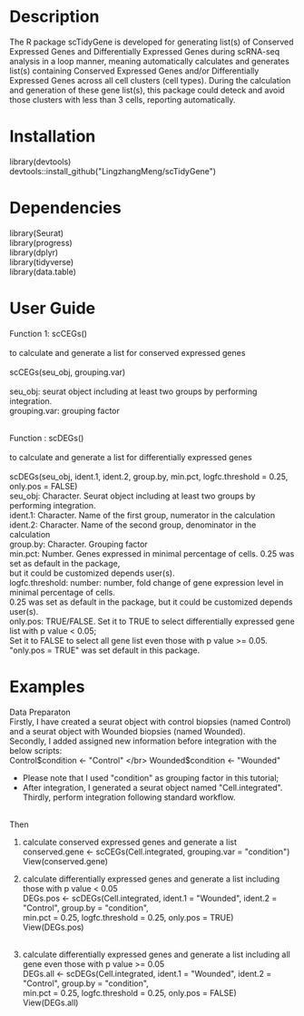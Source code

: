 # Description
The R package scTidyGene is developed for generating list(s) of Conserved Expressed Genes and Differentially Expressed Genes during scRNA-seq analysis in 
a loop manner, meaning automatically calculates and generates list(s) containing Conserved Expressed Genes and/or Differentially Expressed Genes across all cell clusters (cell types). During the calculation and generation of these gene list(s), this package could deteck and avoid those clusters with less than 3 cells, reporting automatically.

# Installation
library(devtools) </br>
devtools::install_github("LingzhangMeng/scTidyGene")

# Dependencies
library(Seurat) </br>
library(progress) </br>
library(dplyr) </br>
library(tidyverse) </br>
library(data.table) </br>

# User Guide
Function 1: scCEGs()  </br></br>
 to calculate and generate a list for conserved expressed genes</br></br>
scCEGs(seu_obj, grouping.var) </br></br>
seu_obj: seurat object including at least two groups by performing integration.</br>
grouping.var: grouping factor </br></br>

Function : scDEGs()  </br></br>
 to calculate and generate a list for differentially expressed genes</br> </br>
scDEGs(seu_obj, ident.1, ident.2, group.by, min.pct, logfc.threshold = 0.25, only.pos = FALSE) </br>
seu_obj: Character. Seurat object including at least two groups by performing integration. </br>
ident.1: Character. Name of the first group, numerator in the calculation </br>
ident.2: Character. Name of the second group, denominator in the calculation </br>
group.by: Character. Grouping factor </br>
min.pct: Number. Genes expressed in minimal percentage of cells. 0.25 was set as default in the package,  </br>
but it could be customized depends user(s).   </br>
logfc.threshold: number: number, fold change of gene expression level in minimal percentage of cells.  </br>
0.25 was set as default in the package, but it could be customized depends user(s). </br>
only.pos: TRUE/FALSE. Set it to TRUE to select differentially expressed gene list with p value < 0.05; </br>
Set it to FALSE to select all gene list even those with p value >= 0.05. "only.pos = TRUE" was set default in this package.</br>
# Examples
Data Preparaton </br>
Firstly, I have created a seurat object with control biopsies (named Control) and a seurat object with Wounded biopsies (named Wounded).</br>
Secondly, I added assigned new information before integration with the below scripts: </br>
Control$condition <- "Control"     </br>
Wounded$condition <- "Wounded"     </br>
* Please note that I used "condition" as grouping factor in this tutorial;  </br>
* After integration, I generated a seurat object named "Cell.integrated". </br> 
Thirdly, perform integration following standard workflow.</br></br>

Then </br> 
1. calculate conserved expressed genes and generate a list </br>
conserved.gene <- scCEGs(Cell.integrated, grouping.var = "condition") </br>
View(conserved.gene) </br>

2. calculate differentially expressed genes and generate a list including those with p value < 0.05 </br>
DEGs.pos <- scDEGs(Cell.integrated, ident.1 = "Wounded", ident.2 = "Control", group.by = "condition", </br>
min.pct = 0.25, logfc.threshold = 0.25, only.pos = TRUE) </br>
View(DEGs.pos) </br></br>

3. calculate differentially expressed genes and generate a list including all gene even those with p value >= 0.05 </br>
DEGs.all <- scDEGs(Cell.integrated, ident.1 = "Wounded", ident.2 = "Control", group.by = "condition", </br>
min.pct = 0.25, logfc.threshold = 0.25, only.pos = FALSE) </br>
View(DEGs.all) </br></br>
















